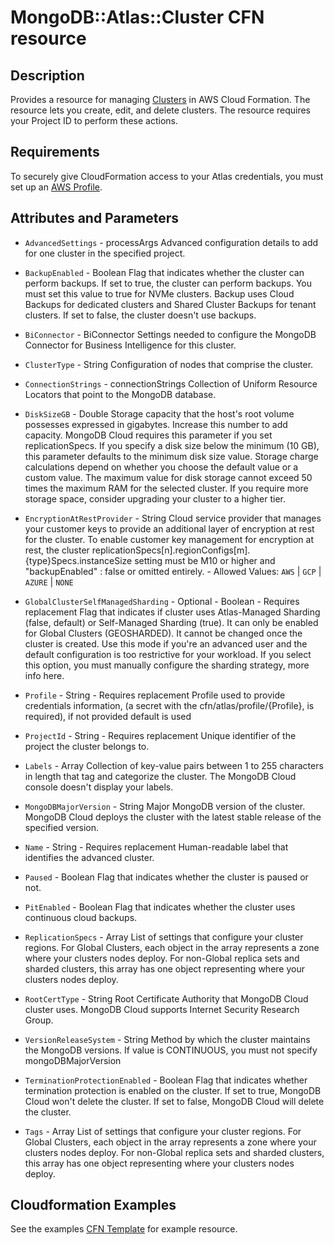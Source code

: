 # MongoDB::Atlas::Cluster CFN resource

## Description
Provides a resource for managing [Clusters](https://www.mongodb.com/docs/api/doc/atlas-admin-api-v2/group/endpoint-clusters) in AWS Cloud Formation. The resource 
lets you create, edit, and delete clusters. The resource requires your Project 
ID to perform these actions.


## Requirements

To securely give CloudFormation access to your Atlas credentials, you must
set up an [AWS Profile](/README.md#mongodb-atlas-api-keys-credential-management).


## Attributes and Parameters

* `AdvancedSettings` -  processArgs
Advanced configuration details to add for one cluster in the specified project.

* `BackupEnabled` -  Boolean
Flag that indicates whether the cluster can perform backups. If set to true, the cluster can perform backups. You must set this value to true for NVMe clusters. Backup uses Cloud Backups for dedicated clusters and Shared Cluster Backups for tenant clusters. If set to false, the cluster doesn't use backups.


* `BiConnector` - BiConnector
Settings needed to configure the MongoDB Connector for Business Intelligence for this cluster.

* `ClusterType` - String
Configuration of nodes that comprise the cluster.

* `ConnectionStrings` - connectionStrings
Collection of Uniform Resource Locators that point to the MongoDB database.


* `DiskSizeGB` - Double
 Storage capacity that the host's root volume possesses expressed in gigabytes. Increase this number to add capacity. MongoDB Cloud requires this parameter if you set replicationSpecs. If you specify a disk size below the minimum (10 GB), this parameter defaults to the minimum disk size value. Storage charge calculations depend on whether you choose the default value or a custom value. The maximum value for disk storage cannot exceed 50 times the maximum RAM for the selected cluster. If you require more storage space, consider upgrading your cluster to a higher tier.

* `EncryptionAtRestProvider` - String
Cloud service provider that manages your customer keys to provide an additional layer of encryption at rest for the cluster. To enable customer key management for encryption at rest, the cluster replicationSpecs[n].regionConfigs[m].{type}Specs.instanceSize setting must be M10 or higher and "backupEnabled" : false or omitted entirely. - Allowed Values: `AWS` | `GCP` | `AZURE` | `NONE`

* `GlobalClusterSelfManagedSharding` - Optional - Boolean - Requires replacement
Flag that indicates if cluster uses Atlas-Managed Sharding (false, default) or Self-Managed Sharding (true). It can only be enabled for Global Clusters (GEOSHARDED). It cannot be changed once the cluster is created. Use this mode if you're an advanced user and the default configuration is too restrictive for your workload. If you select this option, you must manually configure the sharding strategy, more info here.

* `Profile` - String - Requires replacement
Profile used to provide credentials information, (a secret with the cfn/atlas/profile/{Profile}, is required), if not provided default is used


* `ProjectId` - String - Requires replacement
Unique identifier of the project the cluster belongs to.


* `Labels` - Array
Collection of key-value pairs between 1 to 255 characters in length that tag and categorize the cluster. The MongoDB Cloud console doesn't display your labels.


* `MongoDBMajorVersion` - String 
Major MongoDB version of the cluster. MongoDB Cloud deploys the cluster with the latest stable release of the specified version.


* `Name` - String - Requires replacement
Human-readable label that identifies the advanced cluster.

* `Paused` - Boolean
Flag that indicates whether the cluster is paused or not.


* `PitEnabled` - Boolean
Flag that indicates whether the cluster uses continuous cloud backups.

* `ReplicationSpecs` - Array
List of settings that configure your cluster regions. For Global Clusters, each object in the array represents a zone where your clusters nodes deploy. For non-Global replica sets and sharded clusters, this array has one object representing where your clusters nodes deploy.

* `RootCertType` - String 
Root Certificate Authority that MongoDB Cloud cluster uses. MongoDB Cloud supports Internet Security Research Group.

* `VersionReleaseSystem` - String 
Method by which the cluster maintains the MongoDB versions. If value is CONTINUOUS, you must not specify mongoDBMajorVersion

* `TerminationProtectionEnabled` - Boolean 
Flag that indicates whether termination protection is enabled on the cluster. If set to true, MongoDB Cloud won't delete the cluster. If set to false, MongoDB Cloud will delete the cluster.

* `Tags` - Array
List of settings that configure your cluster regions. For Global Clusters, each object in the array represents a zone where your clusters nodes deploy. For non-Global replica sets and sharded clusters, this array has one object representing where your clusters nodes deploy.


## Cloudformation Examples

See the examples [CFN Template](/examples/cluster/README.md) for example resource.
